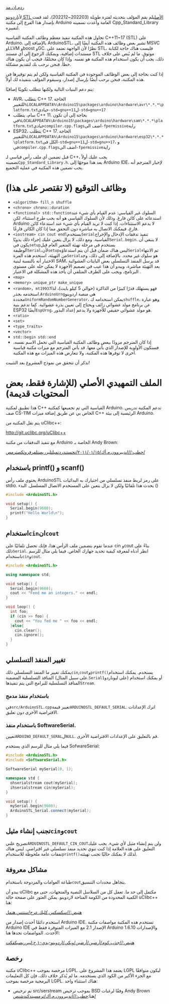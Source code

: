 [ردم.إن.مد](README.en.md)

لأن[اردوينو STL الأصلي](https://github.com/mike-matera/ArduinoSTL)لم يقم المؤلف بتحديثه لفترة طويلة (202203~202212)، لقد قمت بإصدار هذا الفرع إلى مكتبة Arduino العامة وأعدت تسميته Cpp_Standard_Library لتمييزه.

تحاول هذه المكتبة تنفيذ معظم وظائف المكتبة القياسية C++11~17 (STL) على Arduino. بالإضافة إلى ArduinoSTL، تشير بعض وظائف هذه المكتبة أيضًا إلى MSVC وLLVM وboost وGC. نظرًا لأن الواجهة تعتمد على STL، فليست هناك حاجة لكتابة مستندات إضافية، ويمكنك الرجوع إلى أي مستند STL موثوق. ما لم يُنص على خلاف ذلك، يجب أن يكون استخدام هذه المكتبة هو نفسه. وإذا كان مختلفًا، فيجب أن يكون هناك خطأ. فنحن نرحب بك لتقديم مشكلة.

إذا كنت بحاجة إلى بعض الوظائف الموجودة في المكتبة القياسية ولكن لم يتم توفيرها في هذه المكتبة، فنحن نرحب أيضًا بإرسال إصدار، وسيقوم المؤلف بتنفيذه لك أولاً.

يتم دعم البنيات التالية ولكنها تتطلب تكوينًا إضافيًا:

-   AVR، يتطلب C++ 17. الحاجة للتغيير`%LOCALAPPDATA%\Arduino15\packages\arduino\hardware\avr\*.*.*\platform.txt`حيادي`-std=gnu++11`ل`-std=gnu++17`
-   سام، يتطلب C++ 11. بحاجة إلى أن تكون في`%LOCALAPPDATA%\Arduino15\packages\arduino\hardware\sam\*.*.*\platform.txt`حيادي`compiler.cpp.flags`اضف الى`-fpermissive`راية
-   ESP32، يتطلب C++ 17. الحاجة للتغيير`%LOCALAPPDATA%\Arduino15\packages\arduino\hardware\esp32\*.*.*\platform.txt`الكل فى`-std=gnu++11`ل`-std=gnu++17`، و في`compiler.cpp.flags`اضف الى`-fpermissive`راية

قبل تضمين أي ملف رأس قياسي لـ C++، يجب عليك أولاً تضمينه`Cpp_Standard_Library.h`. يعد هذا موجهًا إلى Arduino IDE، لإخبار المترجم أنه يجب تضمين هذه المكتبة في عملية التجميع.

# وظائف التوقيع (لا تقتصر على هذا)

-   `<algorithm> fill_n shuffle`
-   `<chrono> chrono::duration`
-   `<functional> std::function`السلوك غير القياسي: عدم القيام بأي شيء عند استدعائه على كائن فارغ. وذلك لأن السلوك القياسي هو أنه يجب طرح استثناء، لكن Arduino لا يدعم الاستثناءات. إذا كنت لا تريد القيام بأي شيء عند استدعاء كائن فارغ، فيمكنك الاتصال به مباشرة دون التحقق مما إذا كان الكائن فارغًا.
-   `<iostream> cin cout endl`يستخدم`Serial`تنفيذ تدفقات الإدخال والإخراج القياسية. ومع ذلك، لا يزال يتعين عليك إجراء ذلك يدويًا`Serial.begin`. لا ينبغي أن يكون في`setup`يستخدم في مرحلة تهيئة المتغير العام قبل الوظيفة`Serial`،لأن`setup`ليس هناك ضمان قبل أن يتم استدعاؤه`Serial`تم الانتهاء من التهيئة، استخدم هذه المرة`Serial`هو سلوك غير محدد. بالإضافة إلى ذلك، وجد الاختبار أنه بالنسبة لبنية SAM، قد يرسل المنفذ التسلسلي بعض البايتات العشوائية بعد التهيئة مباشرة، ويبدو أن هذا عيب في تصميم الأجهزة لا يمكن حله على مستوى البرنامج، ويجب على الطرف المتلقي أن يأخذ هذه المشكلة في الاعتبار .
-   `<map>`
-   `<memory> unique_ptr make_unique`
-   `<random>`，`mt19937`فهو يستهلك قدرًا كبيرًا من الذاكرة (حوالي 5 كيلو بايت)، لذا استخدمه بحذر.`ArduinoUrng`هي منصة اردوينو محددة`UniformRandomNumberGenerator`، يمكن استخدامه ك`shuffle`، وهو عبارة عن برنامج مولد عشوائي زائف ويحتاج إلى تعيين بذرة عشوائية. كما تدعم بنية ESP32 أيضًا`EspUrng`، هو مولد عشوائي حقيقي للأجهزة ولا يدعم إعداد البذور.
-   `<ratio>`
-   `<set>`
-   `<type_traits>`
-   `<vector>`
-   `std::begin std::end`
-   إذا كان المترجم مزودًا ببعض وظائف المكتبة القياسية التي تحمل الاسم نفسه، فستكون الأولوية للإصدار الذي يأتي معها. قد يأتي المترجم مع ميزات مكتبة قياسية أخرى لا توفرها هذه المكتبة، ولا تتعارض هذه الميزات مع هذه المكتبة.

تذكر أن تتحقق من نموذج المشروع بعد التثبيت!

# الملف التمهيدي الأصلي (للإشارة فقط، بعض المحتويات قديمة)

هذا تطبيق لمكتبة C++ القياسية التي تم تجميعها كمكتبة Arduino. تدعم المكتبة تدريس صف CS-11M الخاص بي عن طريق إضافة ميزات C++ الرئيسية إلى بيئة Arduino.

يتم نقل المكتبة من uClibc++:

<http://git.uclibc.org/uClibc++>

مع تنفيذ التدفقات من مكتبة Arduino الخاصة بـ Andy Brown:

[حطب://انديبروون.م.أك/٢٠١١/٠١/١٥/تحستندردتمبلتلبرريصتلفرفروثكصترمص/](http://andybrown.me.uk/2011/01/15/the-standard-template-library-stl-for-avr-with-c-streams/)

## باستخدام printf() و scanf()

يحتوي ملف رأس ArduinoSTL على رمز لربط منفذ تسلسلي من اختيارك به
البدائيات stdio. يحدث هذا تلقائيًا ولكن لا يزال يتعين على المستخدم الاتصال
المسلسل. البدء ()

```c++
#include <ArduinoSTL.h>

void setup() {
  Serial.begin(9600); 
  printf("Hello World\n");
}
```

## استخدام`cin`ان`cout`

عندما تقوم بتضمين ملف الرأس هذا، فإنك تحصل تلقائيًا على cin وcout بناءً على ذلك`Serial`. انظر أدناه لمعرفة كيفية تحديد جهازك الخاص. فيما يلي مثال للرسم باستخدام`cin`و`cout`.

```c++
#include <ArduinoSTL.h>

using namespace std;

void setup() {
  Serial.begin(9600);
  cout << "Feed me an integers." << endl;
}

void loop() {
  int foo;
  if (cin >> foo) { 
    cout << "You fed me " << foo << endl;
  }else{
    cin.clear();
    cin.ignore();
  }
}
```

## تغيير المنفذ التسلسلي

يمكنك تغيير ما المنفذ التسلسلي ذلك`cin`,`cout`و`printf()`يستخدم. يمكنك استخدام المنافذ التسلسلية المضمنة (على سبيل المثال.`Serial1`على ليوناردو) أو يمكنك استخدام المنافذ التسلسلية للبرامج التي يتم تنفيذها`Stream`.

### باستخدام منفذ مدمج

في`src/ArduinoSTL.cpp`تغيير قيمة`ARDUINOSTL_DEFAULT_SERIAL`. اترك الإعدادات الافتراضية الأخرى دون تعليق.

### باستخدام منفذ SoftwareSerial.

تعيين`ARDUINO_DEFAULT_SERAL`ل`NULL`. قم بالتعليق على الإعدادات الافتراضية الأخرى.

فيما يلي مثال للرسم الذي يستخدم SofwareSerial:

```c++
#include <ArduinoSTL.h>
#include <SoftwareSerial.h>

SoftwareSerial mySerial(0, 1);

namespace std { 
  ohserialstream cout(mySerial);
  ihserialstream cin(mySerial);
}

void setup() {
  mySerial.begin(9600);
  ArduinoSTL_Serial.connect(mySerial);
}
```

## تجنب إنشاء مثيل`cin`و`cout`

تصريح علني`ARDUINOSTL_DEFAULT_CIN_COUT`ولن يتم إنشاء مثيل لأي شيء. يجب عليك التعليق على هذه العلامة إذا كنت تنوي تحديد منفذ تسلسلي غير افتراضي. ليس هناك نفقات عامة ملحوظة للاستخدام`printf()`لذلك لا يمكنك حاليًا تجنب تهيئته.

## مشاكل معروفة

طباعة العوامات والمزدوجة باستخدام`cout`يتجاهل محددات التنسيق.

يبدو أن uClibc مكتمل إلى حد ما. تعمل كل من السلاسل النصية والمتجهات، حتى مع الكمية المحدودة من الكومة المتاحة لاردوينو. يمكن العثور على صفحة حالة uClibc++ هنا:

[هتبص://سكسكس.كلبك.عرج/ستتس.هتمل](https://cxx.uclibc.org/status.html)

استخدم دائمًا أحدث إصدار من Arduino IDE. تستخدم هذه المكتبة مواصفات مكتبة Arduino IDE الإصدار 2.1 مع الميزات المتوفرة فقط في Arduino 1.6.10 والإصدارات الأحدث. المواصفات تجدها هنا:

[هتبص://جذب.كوم/أرضين/أرضين/ويكي/اردوينو-يدي-١.خ:ليبرريصبكفكت](https://github.com/arduino/Arduino/wiki/Arduino-IDE-1.5:-Library-specification)

## رخصة

مكتبة uClibc++ مرخصة بموجب LGPL. يعتمد هذا المشروع على LGPL ليكون متوافقًا مع الجزء الأكبر من الكود الذي يستخدمه. ما لم يُذكر خلاف ذلك، فإن كل التعليمات البرمجية مرخصة بموجب LGPL. هناك استثناء واحد:

-   تم ترخيص src/serstream بموجب ترخيص BSD وفقًا لرغبات Andy Brown هنا:[حطب://انديبروون.م.أك/ترمسيندكندشنص/](http://andybrown.me.uk/terms-and-conditions/)
